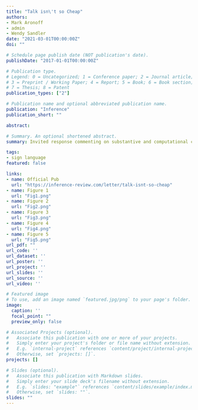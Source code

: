 ```yaml
---
title: "Talk isn\'t so Cheap"
authors:
- Mark Aronoff
- admin
- Wendy Sandler
date: "2021-03-01T00:00:00Z"
doi: ""

# Schedule page publish date (NOT publication's date).
publishDate: "2017-01-01T00:00:00Z"

# Publication type.
# Legend: 0 = Uncategorized; 1 = Conference paper; 2 = Journal article;
# 3 = Preprint / Working Paper; 4 = Report; 5 = Book; 6 = Book section;
# 7 = Thesis; 8 = Patent
publication_types: ["2"]

# Publication name and optional abbreviated publication name.
publication: "Inference"
publication_short: ""

abstract:

# Summary. An optional shortened abstract.
summary: Invited response commenting on substantive and computational comparisons of spoken and signed languages

tags:
- sign language
featured: false

links:
- name: Official Pub
  url: "https://inference-review.com/letter/talk-isnt-so-cheap"
- name: Figure 1
  url: "Fig1.png"
- name: Figure 2
  url: "Fig2.png"
- name: Figure 3
  url: "Fig3.png"
- name: Figure 4
  url: "Fig4.png"
- name: Figure 5
  url: "Fig5.png"
url_pdf: ""
url_code: ''
url_dataset: ''
url_poster: ''
url_project: ''
url_slides: ''
url_source: ''
url_video: ''

# Featured image
# To use, add an image named `featured.jpg/png` to your page's folder.
image:
  caption: ''
  focal_point: ""
  preview_only: false

# Associated Projects (optional).
#   Associate this publication with one or more of your projects.
#   Simply enter your project's folder or file name without extension.
#   E.g. `internal-project` references `content/project/internal-project/index.md`.
#   Otherwise, set `projects: []`.
projects: []

# Slides (optional).
#   Associate this publication with Markdown slides.
#   Simply enter your slide deck's filename without extension.
#   E.g. `slides: "example"` references `content/slides/example/index.md`.
#   Otherwise, set `slides: ""`.
slides: ""
---
```

